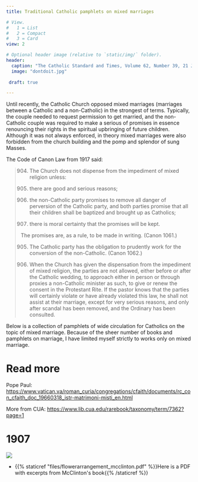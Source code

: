 ```yaml
---
title: Traditional Catholic pamphlets on mixed marriages

# View.
#   1 = List
#   2 = Compact
#   3 = Card
view: 2

# Optional header image (relative to `static/img/` folder).
header:
  caption: "The Catholic Standard and Times, Volume 62, Number 39, 21 June 1957"
  image: "dontdoit.jpg"
  
 draft: true

---
```


Until recently, the Catholic Church opposed mixed marriages (marriages between a Catholic and a non-Catholic) in the strongest of terms. Typically, the couple needed to request permission to get married, and the non-Catholic couple was required to make a serious of promises in essence renouncing their rights in the spiritual upbringing of future children. Although it was not always enforced, in theory mixed marriages were also forbidden from the church building and the pomp and splendor of sung Masses. 

The Code of Canon Law from 1917 said: 

> 904. The Church does not dispense from the impediment of mixed religion unless:
> 
> 1. there are good and serious reasons;
> 2. the non-Catholic party promises to remove all danger of perversion of the Catholic party, and both parties promise that all their children shall be baptized and brought up as Catholics;
> 3. there is moral certainty that the promises will be kept.
> 
> The promises are, as a rule, to be made in writing. (Canon 1061.)
> 
> 905. The Catholic party has the obligation to prudently work for the conversion of the non-Catholic. (Canon 1062.)
> 
> 906. When the Church has given the dispensation from the impediment of mixed religion, the parties are not allowed, either before or after the Catholic wedding, to approach either in person or through proxies a non-Catholic minister as such, to give or renew the consent in the Protestant Rite. If the pastor knows that the parties will certainly violate or have already violated this law, he shall not assist at their marriage, except for very serious reasons, and only after scandal has been removed, and the Ordinary has been consulted.

Below is a collection of pamphlets of wide circulation for Catholics on the topic of mixed marriage. Because of the sheer number of books and pamphlets on marriage, I have limited myself strictly to works only on mixed marriage. 

# Read more

Pope Paul: https://www.vatican.va/roman_curia/congregations/cfaith/documents/rc_con_cfaith_doc_19660318_istr-matrimoni-misti_en.html

More from CUA: https://www.lib.cua.edu/rarebook/taxonomy/term/7362?page=1

# 1907 



![](/uploads/gloriacredo/1907.png)
* {{% staticref "files/flowerarrangement_mcclinton.pdf" %}}Here is a PDF with excerpts from McClinton's book{{% /staticref %}}
